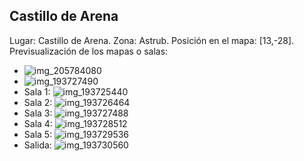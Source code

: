 ## Castillo de Arena
Lugar: Castillo de Arena.
Zona: Astrub.
Posición en el mapa: [13,-28].
Previsualización de los mapas o salas:
- ![img_205784080](https://media.discordapp.net/attachments/1115311447145193482/1115347784942489640/205784080.jpg)
- ![img_193727490](https://media.discordapp.net/attachments/1115311447145193482/1115344805304737913/193727490.jpg)
- Sala 1: ![img_193725440](https://media.discordapp.net/attachments/1115311447145193482/1115344799113953310/193725440.jpg)
- Sala 2: ![img_193726464](https://media.discordapp.net/attachments/1115311447145193482/1115344800749715456/193726464.jpg)
- Sala 3: ![img_193727488](https://media.discordapp.net/attachments/1115311447145193482/1115344802398089327/193727488.jpg)
- Sala 4: ![img_193728512](https://media.discordapp.net/attachments/1115311447145193482/1115344806793724014/193728512.jpg)
- Sala 5: ![img_193729536](https://media.discordapp.net/attachments/1115311447145193482/1115344808236568647/193729536.jpg)
- Salida: ![img_193730560](https://media.discordapp.net/attachments/1115311447145193482/1115344814045671534/193730560.jpg)